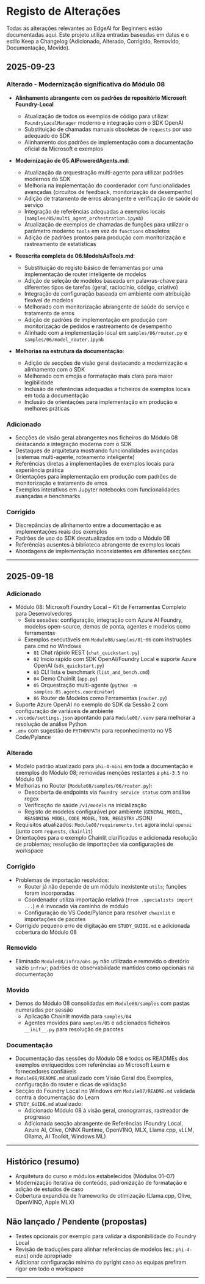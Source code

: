 <!--
CO_OP_TRANSLATOR_METADATA:
{
  "original_hash": "906e890232c6c2e1dac4cccfeb449acd",
  "translation_date": "2025-09-24T11:25:02+00:00",
  "source_file": "CHANGELOG.md",
  "language_code": "pt"
}
-->
# Registo de Alterações

Todas as alterações relevantes ao EdgeAI for Beginners estão documentadas aqui. Este projeto utiliza entradas baseadas em datas e o estilo Keep a Changelog (Adicionado, Alterado, Corrigido, Removido, Documentação, Movido).

## 2025-09-23

### Alterado - Modernização significativa do Módulo 08
- **Alinhamento abrangente com os padrões de repositório Microsoft Foundry-Local**
  - Atualização de todos os exemplos de código para utilizar `FoundryLocalManager` moderno e integração com o SDK OpenAI
  - Substituição de chamadas manuais obsoletas de `requests` por uso adequado do SDK
  - Alinhamento dos padrões de implementação com a documentação oficial da Microsoft e exemplos

- **Modernização de 05.AIPoweredAgents.md**:
  - Atualização da orquestração multi-agente para utilizar padrões modernos do SDK
  - Melhoria na implementação do coordenador com funcionalidades avançadas (circuitos de feedback, monitorização de desempenho)
  - Adição de tratamento de erros abrangente e verificação de saúde do serviço
  - Integração de referências adequadas a exemplos locais (`samples/05/multi_agent_orchestration.ipynb`)
  - Atualização de exemplos de chamadas de funções para utilizar o parâmetro moderno `tools` em vez de `functions` obsoletos
  - Adição de padrões prontos para produção com monitorização e rastreamento de estatísticas

- **Reescrita completa de 06.ModelsAsTools.md**:
  - Substituição do registo básico de ferramentas por uma implementação de router inteligente de modelos
  - Adição de seleção de modelos baseada em palavras-chave para diferentes tipos de tarefas (geral, raciocínio, código, criativo)
  - Integração de configuração baseada em ambiente com atribuição flexível de modelos
  - Melhorado com monitorização abrangente de saúde do serviço e tratamento de erros
  - Adição de padrões de implementação em produção com monitorização de pedidos e rastreamento de desempenho
  - Alinhado com a implementação local em `samples/06/router.py` e `samples/06/model_router.ipynb`

- **Melhorias na estrutura da documentação**:
  - Adição de secções de visão geral destacando a modernização e alinhamento com o SDK
  - Melhorado com emojis e formatação mais clara para maior legibilidade
  - Inclusão de referências adequadas a ficheiros de exemplos locais em toda a documentação
  - Inclusão de orientações para implementação em produção e melhores práticas

### Adicionado
- Secções de visão geral abrangentes nos ficheiros do Módulo 08 destacando a integração moderna com o SDK
- Destaques de arquitetura mostrando funcionalidades avançadas (sistemas multi-agente, roteamento inteligente)
- Referências diretas a implementações de exemplos locais para experiência prática
- Orientações para implementação em produção com padrões de monitorização e tratamento de erros
- Exemplos interativos em Jupyter notebooks com funcionalidades avançadas e benchmarks

### Corrigido
- Discrepâncias de alinhamento entre a documentação e as implementações reais dos exemplos
- Padrões de uso do SDK desatualizados em todo o Módulo 08
- Referências ausentes à biblioteca abrangente de exemplos locais
- Abordagens de implementação inconsistentes em diferentes secções

---

## 2025-09-18

### Adicionado
- Módulo 08: Microsoft Foundry Local – Kit de Ferramentas Completo para Desenvolvedores
  - Seis sessões: configuração, integração com Azure AI Foundry, modelos open-source, demos de ponta, agentes e modelos como ferramentas
  - Exemplos executáveis em `Module08/samples/01`–`06` com instruções para cmd no Windows
    - `01` Chat rápido REST (`chat_quickstart.py`)
    - `02` Início rápido com SDK OpenAI/Foundry Local e suporte Azure OpenAI (`sdk_quickstart.py`)
    - `03` CLI lista e benchmark (`list_and_bench.cmd`)
    - `04` Demo Chainlit (`app.py`)
    - `05` Orquestração multi-agente (`python -m samples.05.agents.coordinator`)
    - `06` Router de Modelos como Ferramentas (`router.py`)
- Suporte Azure OpenAI no exemplo do SDK da Sessão 2 com configuração de variáveis de ambiente
- `.vscode/settings.json` apontando para `Module08/.venv` para melhorar a resolução de análise Python
- `.env` com sugestão de `PYTHONPATH` para reconhecimento no VS Code/Pylance

### Alterado
- Modelo padrão atualizado para `phi-4-mini` em toda a documentação e exemplos do Módulo 08; removidas menções restantes a `phi-3.5` no Módulo 08
- Melhorias no Router (`Module08/samples/06/router.py`):
  - Descoberta de endpoints via `foundry service status` com análise regex
  - Verificação de saúde `/v1/models` na inicialização
  - Registo de modelos configurável por ambiente (`GENERAL_MODEL`, `REASONING_MODEL`, `CODE_MODEL`, `TOOL_REGISTRY` JSON)
- Requisitos atualizados: `Module08/requirements.txt` agora inclui `openai` (junto com `requests`, `chainlit`)
- Orientações para o exemplo Chainlit clarificadas e adicionada resolução de problemas; resolução de importações via configurações de workspace

### Corrigido
- Problemas de importação resolvidos:
  - Router já não depende de um módulo inexistente `utils`; funções foram incorporadas
  - Coordenador utiliza importação relativa (`from .specialists import ...`) e é invocado via caminho de módulo
  - Configuração do VS Code/Pylance para resolver `chainlit` e importações de pacotes
- Corrigido pequeno erro de digitação em `STUDY_GUIDE.md` e adicionada cobertura do Módulo 08

### Removido
- Eliminado `Module08/infra/obs.py` não utilizado e removido o diretório vazio `infra/`; padrões de observabilidade mantidos como opcionais na documentação

### Movido
- Demos do Módulo 08 consolidadas em `Module08/samples` com pastas numeradas por sessão
  - Aplicação Chainlit movida para `samples/04`
  - Agentes movidos para `samples/05` e adicionados ficheiros `__init__.py` para resolução de pacotes

### Documentação
- Documentação das sessões do Módulo 08 e todos os READMEs dos exemplos enriquecidos com referências ao Microsoft Learn e fornecedores confiáveis
- `Module08/README.md` atualizado com Visão Geral dos Exemplos, configuração do router e dicas de validação
- Secção do Foundry Local no Windows em `Module07/README.md` validada contra a documentação do Learn
- `STUDY_GUIDE.md` atualizado:
  - Adicionado Módulo 08 à visão geral, cronogramas, rastreador de progresso
  - Adicionada secção abrangente de Referências (Foundry Local, Azure AI, Olive, ONNX Runtime, OpenVINO, MLX, Llama.cpp, vLLM, Ollama, AI Toolkit, Windows ML)

---

## Histórico (resumo)
- Arquitetura do curso e módulos estabelecidos (Módulos 01–07)
- Modernização iterativa de conteúdo, padronização de formatação e adição de estudos de caso
- Cobertura expandida de frameworks de otimização (Llama.cpp, Olive, OpenVINO, Apple MLX)

## Não lançado / Pendente (propostas)
- Testes opcionais por exemplo para validar a disponibilidade do Foundry Local
- Revisão de traduções para alinhar referências de modelos (ex.: `phi-4-mini`) onde apropriado
- Adicionar configuração mínima do pyright caso as equipas prefiram rigor em todo o workspace

---

